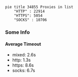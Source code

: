
```mermaid
pie title 34855 Proxies in list
    "HTTP" : 22914
    "HTTPS": 5054
    "SOCKS" : 10706
```

### Some Info
#### Average Timeout

- mixed: 2.6s
- http: 1.3s
- https: 8.6s
- socks: 6.7s